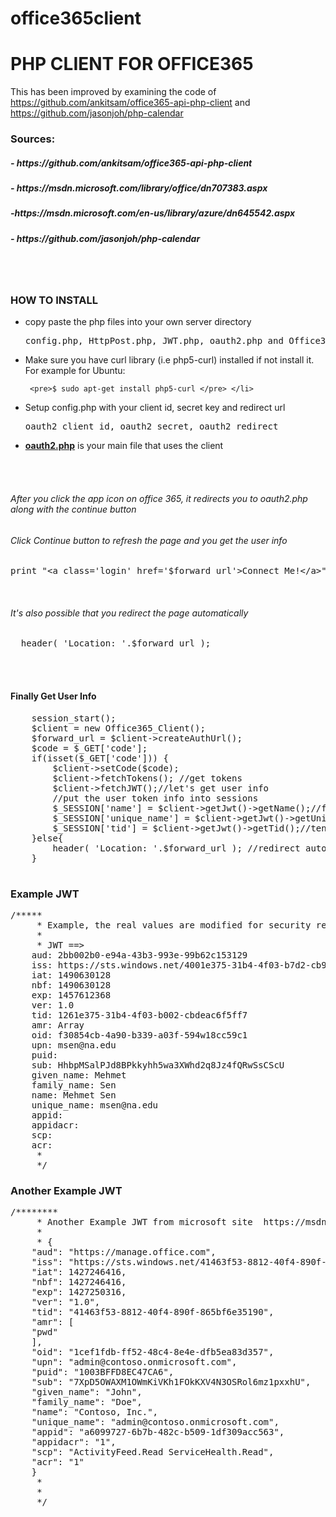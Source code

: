 # office365client

<h1>PHP CLIENT FOR OFFICE365</h1>

This has been improved by examining the code of https://github.com/ankitsam/office365-api-php-client  and https://github.com/jasonjoh/php-calendar 

<h3>Sources:</h3> 
<h5>- https://github.com/ankitsam/office365-api-php-client </h5>
<h5>- https://msdn.microsoft.com/library/office/dn707383.aspx </h5>
<h5> -https://msdn.microsoft.com/en-us/library/azure/dn645542.aspx </h5>
<h5>- https://github.com/jasonjoh/php-calendar</h5>
<br><br>
<h3>HOW TO INSTALL</h3>
<ul>
<li>copy paste the php files into your own server directory
    <pre>config.php, HttpPost.php, JWT.php, oauth2.php and Office365_Client.php</pre>
</li>
<li> Make sure you have curl library (i.e php5-curl) installed if not install it. For example for Ubuntu:
    
     <pre>$ sudo apt-get install php5-curl </pre> </li>

<li> Setup config.php with your client id, secret key and redirect url
    <pre>oauth2_client_id, oauth2_secret, oauth2_redirect</pre>  </li>
    
<li> <b><u>oauth2.php</u></b> is your main file that uses the client
</ul>

<br><br>
<h6>After you click the app icon on office 365, it redirects you to oauth2.php along with the continue button</h6>
<h6>Click Continue button to refresh the page and you get the user info</h6>
<pre>print "&lt;a class='login' href='$forward_url'&gt;Connect Me!&lt;/a&gt;";</pre>

<br>
<h6>It's also possible that you redirect the page automatically</h6>
<pre>  header( 'Location: '.$forward_url );   </pre>

<br><br>

<h4>Finally Get User Info</h4>

<pre>
    session_start();
    $client = new Office365_Client();
    $forward_url = $client->createAuthUrl();
    $code = $_GET['code'];
    if(isset($_GET['code'])) {
        $client->setCode($code);
        $client->fetchTokens(); //get tokens
        $client->fetchJWT();//let's get user info
        //put the user token info into sessions
        $_SESSION['name'] = $client->getJwt()->getName();//full name of the user
        $_SESSION['unique_name'] = $client->getJwt()->getUniqueName();//could be email or id from office365
        $_SESSION['tid'] = $client->getJwt()->getTid();//tenant id
    }else{
        header( 'Location: '.$forward_url ); //redirect automatically on the first page visit, 2nd page visit will get the $code
    }
    </pre>


<h3>Example JWT</h3>
<pre>
/*****
     * Example, the real values are modified for security reasons
     *
     * JWT ==>
    aud: 2bb002b0-e94a-43b3-993e-99b62c153129
    iss: https://sts.windows.net/4001e375-31b4-4f03-b7d2-cb95ac6f5ff7/
    iat: 1490630128
    nbf: 1490630128
    exp: 1457612368
    ver: 1.0
    tid: 1261e375-31b4-4f03-b002-cbdeac6f5ff7
    amr: Array
    oid: f30854cb-4a90-b339-a03f-594w18cc59c1
    upn: msen@na.edu
    puid:
    sub: HhbpMSalPJd8BPkkyhh5wa3XWhd2q8Jz4fQRwSsCScU
    given_name: Mehmet
    family_name: Sen
    name: Mehmet Sen
    unique_name: msen@na.edu
    appid:
    appidacr:
    scp:
    acr:
     *
     */
</pre>

<h3>Another Example JWT</h3>
<pre>
/********
     * Another Example JWT from microsoft site  https://msdn.microsoft.com/library/office/dn707383.aspx
     *
     * {
    "aud": "https://manage.office.com",
    "iss": "https://sts.windows.net/41463f53-8812-40f4-890f-865bf6e35190/",
    "iat": 1427246416,
    "nbf": 1427246416,
    "exp": 1427250316,
    "ver": "1.0",
    "tid": "41463f53-8812-40f4-890f-865bf6e35190",
    "amr": [
    "pwd"
    ],
    "oid": "1cef1fdb-ff52-48c4-8e4e-dfb5ea83d357",
    "upn": "admin@contoso.onmicrosoft.com",
    "puid": "1003BFFD8EC47CA6",
    "sub": "7XpD5OWAXM1OWmKiVKh1FOkKXV4N3OSRol6mz1pxxhU",
    "given_name": "John",
    "family_name": "Doe",
    "name": "Contoso, Inc.",
    "unique_name": "admin@contoso.onmicrosoft.com",
    "appid": "a6099727-6b7b-482c-b509-1df309acc563",
    "appidacr": "1",
    "scp": "ActivityFeed.Read ServiceHealth.Read",
    "acr": "1"
    }
     *
     *
     */

</pre>
